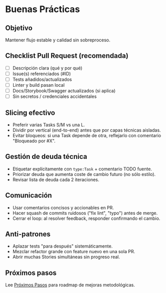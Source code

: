 # Buenas Prácticas

## Objetivo

Mantener flujo estable y calidad sin sobreproceso.

## Checklist Pull Request (recomendada)

- [ ] Descripción clara (qué y por qué)
- [ ] Issue(s) referenciados (#ID)
- [ ] Tests añadidos/actualizados
- [ ] Linter y build pasan local
- [ ] Docs/Storybook/Swagger actualizados (si aplica)
- [ ] Sin secretos / credenciales accidentales

## Slicing efectivo

- Preferir varias Tasks S/M vs una L.
- Dividir por vertical (end-to-end) antes que por capas técnicas aisladas.
- Evitar bloqueos: si una Task depende de otra, reflejarlo con comentario "Bloqueado por #X".

## Gestión de deuda técnica

- Etiquetar explícitamente con `type:Task` + comentario TODO fuente.
- Priorizar deuda que aumenta coste de cambio futuro (no sólo estilo).
- Revisar lista de deuda cada 2 iteraciones.

## Comunicación

- Usar comentarios concisos y accionables en PR.
- Hacer squash de commits ruidosos ("fix lint", "typo") antes de merge.
- Cerrar el loop: al resolver feedback, responder confirmando el cambio.

## Anti-patrones

- Aplazar tests "para después" sistemáticamente.
- Mezclar refactor grande con feature nuevo en una sola PR.
- Abrir muchas Stories simultáneas sin progreso real.

## Próximos pasos

Lee [Próximos Pasos](./proximos-pasos) para roadmap de mejoras metodológicas.
